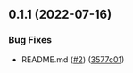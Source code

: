 ## 0.1.1 (2022-07-16)


### Bug Fixes

* README.md ([#2](https://github.com/kabir0x23/git-github-practice/issues/2)) ([3577c01](https://github.com/kabir0x23/git-github-practice/commit/3577c016f92d3796662e9f6d7f325b46cb676a32))



